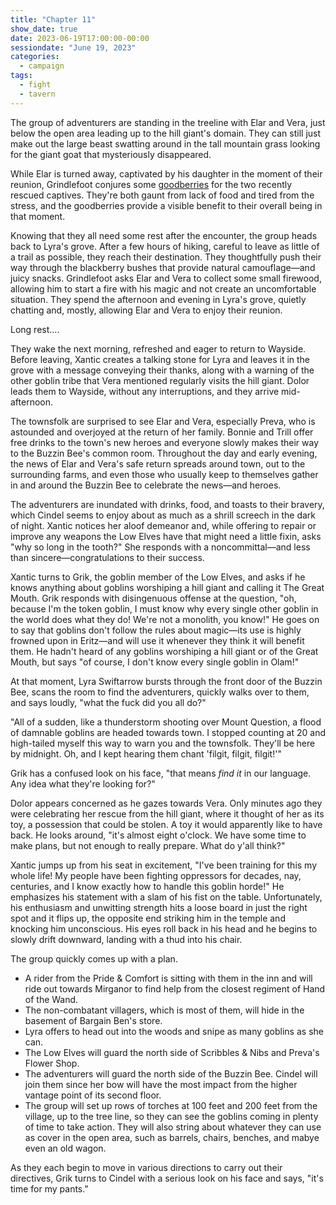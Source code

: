 ```yaml
---
title: "Chapter 11"
show_date: true
date: 2023-06-19T17:00:00-00:00
sessiondate: "June 19, 2023"
categories:
  - campaign
tags:
  - fight
  - tavern
---
```


The group of adventurers are standing in the treeline with Elar and Vera, just below the
open area leading up to the hill giant's domain. They can still just make out the large
beast swatting around in the tall mountain grass looking for the giant goat that mysteriously
disappeared.

While Elar is turned away, captivated by his daughter in the moment of their reunion,
Grindlefoot conjures some [goodberries](https://www.dndbeyond.com/spells/goodberry) for
the two recently rescued captives. They're both gaunt from lack of food and tired from
the stress, and the goodberries provide a visible benefit to their overall being in that
moment.

Knowing that they all need some rest after the encounter, the group heads back to Lyra's
grove. After a few hours of hiking, careful to leave as little of a trail as possible, they
reach their destination. They thoughtfully push their way through the blackberry bushes
that provide natural camouflage—and juicy snacks. Grindlefoot asks Elar and Vera to collect
some small firewood, allowing him to start a fire with his magic and not create an
uncomfortable situation. They spend the afternoon and evening in Lyra's grove, quietly
chatting and, mostly, allowing Elar and Vera to enjoy their reunion.

Long rest....

They wake the next morning, refreshed and eager to return to Wayside. Before leaving,
Xantic creates a talking stone for Lyra and leaves it in the grove with a message conveying
their thanks, along with a warning of the other goblin tribe that Vera mentioned regularly
visits the hill giant. Dolor leads them to Wayside, without any interruptions, and they
arrive mid-afternoon.

The townsfolk are surprised to see Elar and Vera, especially Preva, who is astounded and
overjoyed at the return of her family. Bonnie and Trill offer free drinks to the town's
new heroes and everyone slowly makes their way to the Buzzin Bee's common room.
Throughout the day and early evening, the news of Elar and Vera's safe return spreads
around town, out to the surrounding farms, and even those who usually keep to themselves
gather in and around the Buzzin Bee to celebrate the news—and heroes. 

The adventurers are inundated with drinks, food, and toasts to their bravery, which Cindel
seems to enjoy about as much as a shrill screech in the dark of night. Xantic notices
her aloof demeanor and, while offering to repair or improve any weapons the Low Elves have
that might need a little fixin, asks "why so long in the tooth?" She responds with
a noncommittal—and less than sincere—congratulations to their success.

Xantic turns to Grik, the goblin member of the Low Elves, and asks if he knows anything
about goblins worshiping a hill giant and calling it The Great Mouth. Grik responds with
disingenuous offense at the question, "oh, because I'm the token goblin, I must know why
every single other goblin in the world does what they do! We're not a monolith, you know!"
He goes on to say that goblins don't follow the rules about magic—its use is highly
frowned upon in Eritz—and will use it whenever they think it will benefit them. He hadn't
heard of any goblins worshiping a hill giant or of the Great Mouth, but says "of course,
I don't know every single goblin in Olam!"

At that moment, Lyra Swiftarrow bursts through the front door of the Buzzin Bee, scans the
room to find the adventurers, quickly walks over to them, and says loudly, "what the
fuck did you all do?"

"All of a sudden, like a thunderstorm shooting over Mount Question, a flood of damnable
goblins are headed towards town. I stopped counting at 20 and high-tailed myself this way
to warn you and the townsfolk. They'll be here by midnight. Oh, and I kept hearing them
chant 'filgit, filgit, filgit!'"

Grik has a confused look on his face, "that means _find it_ in our language. Any idea what
they're looking for?"

Dolor appears concerned as he gazes towards Vera. Only minutes ago they were celebrating
her rescue from the hill giant, where it thought of her as its toy, a possession that
could be stolen. A toy it would apparently like to have back. He looks around, "it's almost
eight o'clock. We have some time to make plans, but not enough to really prepare. What do
y'all think?"

Xantic jumps up from his seat in excitement, "I've been training for this my whole life!
My people have been fighting oppressors for decades, nay, centuries, and I know exactly
how to handle this goblin horde!" He emphasizes his statement with a slam of his fist
on the table. Unfortunately, his enthusiasm and unwitting strength hits a loose board
in just the right spot and it flips up, the opposite end striking him in the temple and
knocking him unconscious. His eyes roll back in his head and he begins to slowly drift
downward, landing with a thud into his chair.

The group quickly comes up with a plan.

*   A rider from the Pride & Comfort is sitting with them in the inn and will ride out
    towards Mirganor to find help from the closest regiment of Hand of the Wand.
*   The non-combatant villagers, which is most of them, will hide in the basement of
    Bargain Ben's store.
*   Lyra offers to head out into the woods and snipe as many goblins as she can.
*   The Low Elves will guard the north side of Scribbles & Nibs and Preva's Flower Shop.
*   The adventurers will guard the north side of the Buzzin Bee. Cindel will join them
    since her bow will have the most impact from the higher vantage point of its second
    floor.
*   The group will set up rows of torches at 100 feet and 200 feet from the village, up to the
    tree line, so they can see the goblins coming in plenty of time to take action. They will
    also string about whatever they can use as cover in the open area, such as barrels,
    chairs, benches, and mabye even an old wagon.
    
As they each begin to move in various directions to carry out their directives, Grik turns
to Cindel with a serious look on his face and says, "it's time for my pants."

<!-- em dash: — | kebyoard shortcut = Option + Shift + Dash (-) -->
